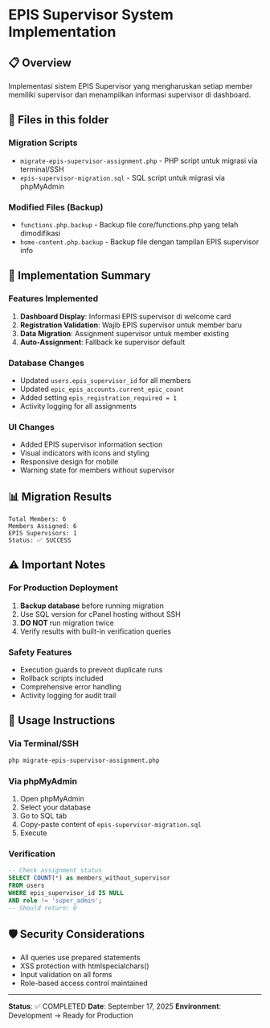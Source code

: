# EPIS Supervisor System Implementation

## 📋 Overview
Implementasi sistem EPIS Supervisor yang mengharuskan setiap member memiliki supervisor dan menampilkan informasi supervisor di dashboard.

## 📁 Files in this folder

### Migration Scripts
- `migrate-epis-supervisor-assignment.php` - PHP script untuk migrasi via terminal/SSH
- `epis-supervisor-migration.sql` - SQL script untuk migrasi via phpMyAdmin

### Modified Files (Backup)
- `functions.php.backup` - Backup file core/functions.php yang telah dimodifikasi
- `home-content.php.backup` - Backup file dengan tampilan EPIS supervisor info

## 🚀 Implementation Summary

### Features Implemented
1. **Dashboard Display**: Informasi EPIS supervisor di welcome card
2. **Registration Validation**: Wajib EPIS supervisor untuk member baru
3. **Data Migration**: Assignment supervisor untuk member existing
4. **Auto-Assignment**: Fallback ke supervisor default

### Database Changes
- Updated `users.epis_supervisor_id` for all members
- Updated `epic_epis_accounts.current_epic_count`
- Added setting `epis_registration_required = 1`
- Activity logging for all assignments

### UI Changes
- Added EPIS supervisor information section
- Visual indicators with icons and styling
- Responsive design for mobile
- Warning state for members without supervisor

## 📊 Migration Results
```
Total Members: 6
Members Assigned: 6
EPIS Supervisors: 1
Status: ✅ SUCCESS
```

## ⚠️ Important Notes

### For Production Deployment
1. **Backup database** before running migration
2. Use SQL version for cPanel hosting without SSH
3. **DO NOT** run migration twice
4. Verify results with built-in verification queries

### Safety Features
- Execution guards to prevent duplicate runs
- Rollback scripts included
- Comprehensive error handling
- Activity logging for audit trail

## 🔧 Usage Instructions

### Via Terminal/SSH
```bash
php migrate-epis-supervisor-assignment.php
```

### Via phpMyAdmin
1. Open phpMyAdmin
2. Select your database
3. Go to SQL tab
4. Copy-paste content of `epis-supervisor-migration.sql`
5. Execute

### Verification
```sql
-- Check assignment status
SELECT COUNT(*) as members_without_supervisor 
FROM users 
WHERE epis_supervisor_id IS NULL 
AND role != 'super_admin';
-- Should return: 0
```

## 🛡️ Security Considerations
- All queries use prepared statements
- XSS protection with htmlspecialchars()
- Input validation on all forms
- Role-based access control maintained

---

**Status**: ✅ COMPLETED
**Date**: September 17, 2025
**Environment**: Development → Ready for Production